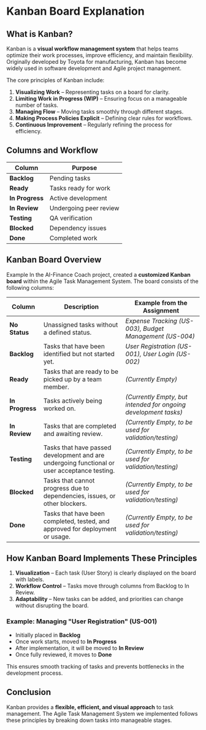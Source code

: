 # Kanban Board Explanation  

## **What is Kanban?**
Kanban is a **visual workflow management system** that helps teams optimize their work processes, improve efficiency, and maintain flexibility. Originally developed by Toyota for manufacturing, Kanban has become widely used in software development and Agile project management.

The core principles of Kanban include:
1. **Visualizing Work** – Representing tasks on a board for clarity.  
2. **Limiting Work in Progress (WIP)** – Ensuring focus on a manageable number of tasks.  
3. **Managing Flow** – Moving tasks smoothly through different stages.  
4. **Making Process Policies Explicit** – Defining clear rules for workflows.  
5. **Continuous Improvement** – Regularly refining the process for efficiency.


## Columns and Workflow  
| Column | Purpose |  
|--------|---------|  
| **Backlog** | Pending tasks |  
| **Ready** | Tasks ready for work |  
| **In Progress** | Active development |  
| **In Review** | Undergoing peer review |  
| **Testing** | QA verification |  
| **Blocked** | Dependency issues |  
| **Done** | Completed work |  

## **Kanban Board Overview**
Example In the AI-Finance Coach project, created a **customized Kanban board** within the Agile Task Management System. The board consists of the following columns:

| Column | Description | Example from the Assignment |
|--------|------------|---------------------------|
| **No Status** | Unassigned tasks without a defined status. | *Expense Tracking (US-003), Budget Management (US-004)* |
| **Backlog** | Tasks that have been identified but not started yet. | *User Registration (US-001), User Login (US-002)* |
| **Ready** | Tasks that are ready to be picked up by a team member. | *(Currently Empty)* |
| **In Progress** | Tasks actively being worked on. | *(Currently Empty, but intended for ongoing development tasks)* |
| **In Review** | Tasks that are completed and awaiting review. | *(Currently Empty, to be used for validation/testing)* |
| **Testing** | Tasks that have passed development and are undergoing functional or user acceptance testing. | *(Currently Empty, to be used for validation/testing)* |
| **Blocked** | Tasks that cannot progress due to dependencies, issues, or other blockers. | *(Currently Empty, to be used for validation/testing)* |
| **Done** | Tasks that have been completed, tested, and approved for deployment or usage. | *(Currently Empty, to be used for validation/testing)* |




## **How  Kanban Board Implements These Principles**
1. **Visualization** – Each task (User Story) is clearly displayed on the board with labels.  
2. **Workflow Control** – Tasks move through columns from Backlog to In Review.  
3. **Adaptability** – New tasks can be added, and priorities can change without disrupting the board.  

### **Example: Managing "User Registration" (US-001)**
- Initially placed in **Backlog**  
- Once work starts, moved to **In Progress**  
- After implementation, it will be moved to **In Review**  
- Once fully reviewed, it moves to **Done**  

This ensures smooth tracking of tasks and prevents bottlenecks in the development process.

## **Conclusion**
Kanban provides a **flexible, efficient, and visual approach** to task management. The Agile Task Management System we implemented follows these principles by breaking down tasks into manageable stages.  

